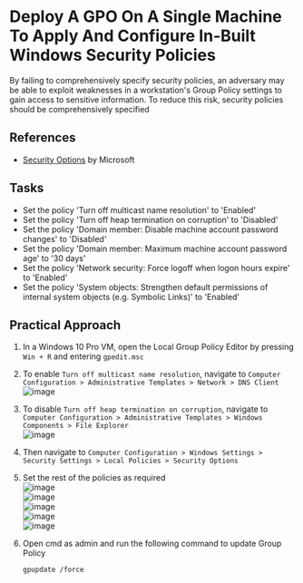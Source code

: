 # Deploy A GPO On A Single Machine To Apply And Configure In-Built Windows Security Policies
By failing to comprehensively specify security policies, an adversary may be able to exploit weaknesses in a workstation's Group Policy settings to gain access to sensitive information. To reduce this risk, security policies should be comprehensively specified



## References
- [Security Options](https://learn.microsoft.com/en-us/previous-versions/windows/it-pro/windows-10/security/threat-protection/security-policy-settings/security-options) by Microsoft


## Tasks
- Set the policy 'Turn off multicast name resolution' to 'Enabled'
- Set the policy 'Turn off heap termination on corruption' to 'Disabled'
- Set the policy 'Domain member: Disable machine account password changes' to 'Disabled'
- Set the policy 'Domain member: Maximum machine account password age' to '30 days'
- Set the policy 'Network security: Force logoff when logon hours expire' to 'Enabled'
- Set the policy 'System objects: Strengthen default permissions of internal system objects (e.g. Symbolic Links)' to 'Enabled'


## Practical Approach
1. In a Windows 10 Pro VM, open the Local Group Policy Editor by pressing `Win + R` and entering `gpedit.msc`
2. To enable `Turn off multicast name resolution`, navigate to `Computer Configuration > Administrative Templates > Network > DNS Client` <br/>
   ![image](https://github.com/user-attachments/assets/e5def11e-891c-400b-9461-9477b1f92a45)

3. To disable `Turn off heap termination on corruption`, navigate to `Computer Configuration > Administrative Templates > Windows Components > File Explorer` <br/>
   ![image](https://github.com/user-attachments/assets/e8d16b88-efb9-42ca-aaa2-866bf1664aac)

4. Then navigate to `Computer Configuration > Windows Settings > Security Settings > Local Policies > Security Options`
5. Set the rest of the policies as required <br/>
   ![image](https://github.com/user-attachments/assets/d164c57d-359e-4fc5-9118-fc7b8767148c) <br/>
   ![image](https://github.com/user-attachments/assets/e849a8fd-330f-4bed-a9a5-ff5c8b326815) <br/>
   ![image](https://github.com/user-attachments/assets/36479eec-dcc5-455d-abfa-c2ddda4bad2e) <br/>
   ![image](https://github.com/user-attachments/assets/fe413f38-24ca-4fc8-9d4a-af5026556da3) <br/>
   ![image](https://github.com/user-attachments/assets/f1cdfc49-d565-4f35-a84c-0b0859146328)



7. Open cmd as admin and run the following command to update Group Policy
   ```
   gpupdate /force
   ```
